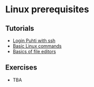 # Linux prerequisites

## Tutorials
* [Login Puhti with ssh](csc-env-eff/hands-on/connecting/ssh-puhti.md)
* [Basic Linux commands](basic-linux-commands.md)
* [Basics of file editors](basic-file-editing.md)


## Exercises
* TBA